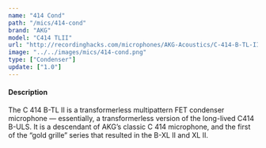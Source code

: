 ```yaml
---
name: "414 Cond"
path: "/mics/414-cond"
brand: "AKG"
model: "C414 TLII"
url: "http://recordinghacks.com/microphones/AKG-Acoustics/C-414-B-TL-II"
image: "../../images/mics/414-cond.png"
type: ["Condenser"]
update: ["1.0"]
---
```

#### Description
The C 414 B-TL II is a transformerless multipattern FET condenser microphone — essentially, a transformerless version of the long-lived C414 B-ULS. It is a descendant of AKG’s classic C 414 microphone, and the first of the “gold grille” series that resulted in the B-XL II and XL II.